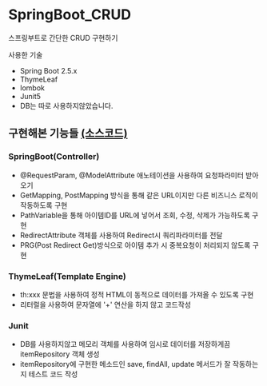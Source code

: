 # SpringBoot_CRUD
스프링부트로 간단한 CRUD 구현하기

사용한 기술
- Spring Boot 2.5.x
- ThymeLeaf
- lombok
- Junit5
- DB는 따로 사용하지않았습니다.

## 구현해본 기능들 [(소스코드)](https://github.com/Achasan/SpringBoot_CRUD/blob/master/src/main/java/hello/itemservice/web/basic/BasicItemController.java)

### SpringBoot(Controller)
- @RequestParam, @ModelAttribute 애노테이션을 사용하여 요청파라미터 받아오기
- GetMapping, PostMapping 방식을 통해 같은 URL이지만 다른 비즈니스 로직이 작동하도록 구현
- PathVariable을 통해 아이템ID를 URL에 넣어서 조회, 수정, 삭제가 가능하도록 구현
- RedirectAttribute 객체를 사용하여 Redirect시 쿼리파라미터를 전달
- PRG(Post Redirect Get)방식으로 아이템 추가 시 중복요청이 처리되지 않도록 구현

### ThymeLeaf(Template Engine)
- th:xxx 문법을 사용하여 정적 HTML이 동적으로 데이터를 가져올 수 있도록 구현
- 리터럴을 사용하여 문자열에 '+' 연산을 하지 않고 코드작성

### Junit
- DB를 사용하지않고 메모리 객체를 사용하여 임시로 데이터를 저장하게끔 itemRepository 객체 생성
- itemRepository에 구현한 메소드인 save, findAll, update 메서드가 잘 작동하는지 테스트 코드 작성
